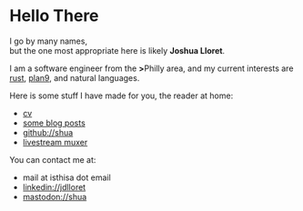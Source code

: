 # Hello There

I go by many names,<br>
but the one most appropriate here is likely <b>Joshua&nbsp;Lloret</b>.

I am a software engineer from the <b>&gt;</b>Philly area,
and my current interests are [rust], [plan9], and natural languages.

Here is some stuff I have made for you, the reader at home:
- [cv](cv.pdf)
- [some blog posts](posts.html)
- [github://shua](https://github.com/shua)
- [livestream muxer](https://shua.github.io/ssm)

You can contact me at:
- mail at isthisa dot email
- [linkedin://jdlloret](https://www.linkedin.com/in/jdlloret)
- <a rel="me" href="https://ruhr.social/@shua">mastodon://shua</a>

[rust]: https://www.rust-lang.org/en-US/
[plan9]: https://en.wikipedia.org/wiki/Plan_9_from_Bell_Labs
